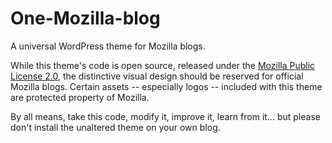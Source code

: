 One-Mozilla-blog
================

A universal WordPress theme for Mozilla blogs.

While this theme's code is open source, released under the [Mozilla Public License 2.0](http://mozilla.org/MPL/2.0/), 
the distinctive visual design should be reserved for official Mozilla blogs. Certain assets -- especially logos -- 
included with this theme are protected property of Mozilla.

By all means, take this code, modify it, improve it, learn from it... but please don't install the unaltered theme on 
your own blog.
